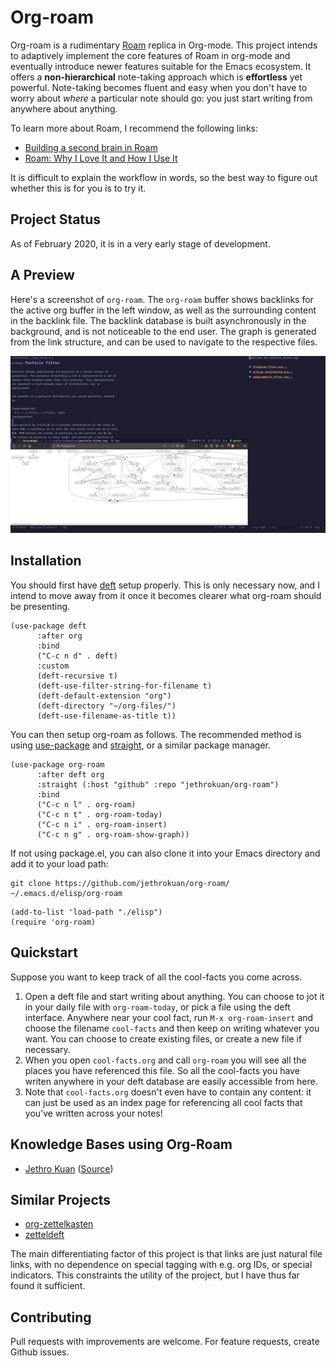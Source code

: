 # Org-roam

Org-roam is a rudimentary [Roam](https://roamresearch.com/) replica in
Org-mode. This project intends to adaptively implement the core
features of Roam in org-mode and eventually introduce newer features
suitable for the Emacs ecosystem. It offers a **non-hierarchical**
note-taking approach which is **effortless** yet powerful. Note-taking
becomes fluent and easy when you don't have to worry about *where* a
particular note should go: you just start writing from anywhere about
anything.

To learn more about Roam, I recommend the following links:

-   [Building a second brain in Roam](https://reddit.com/r/RoamResearch/comments/eho7de/building_a_second_brain_in_roamand_why_you_might)
-   [Roam: Why I Love It and How I Use It](https://www.nateliason.com/blog/roam)

It is difficult to explain the workflow in words, so the best way to
figure out whether this is for you is to try it.

## Project Status

As of February 2020, it is in a very early stage of development. 

## A Preview

Here's a screenshot of `org-roam`. The `org-roam` buffer shows
backlinks for the active org buffer in the left window, as well as the
surrounding content in the backlink file. The backlink database is
built asynchronously in the background, and is not noticeable to the
end user. The graph is generated from the link structure, and can be
used to navigate to the respective files.

![img](images/readme/screen.png)

## Installation

You should first have [deft](https://jblevins.org/projects/deft/)
setup properly. This is only necessary now, and I intend to move away
from it once it becomes clearer what org-roam should be presenting.

```
(use-package deft
      :after org
      :bind
      ("C-c n d" . deft)
      :custom
      (deft-recursive t)
      (deft-use-filter-string-for-filename t)
      (deft-default-extension "org")
      (deft-directory "~/org-files/")
      (deft-use-filename-as-title t))
```

You can then setup org-roam as follows. The recommended method is
using [use-package](https://github.com/jwiegley/use-package) and
[straight](https://github.com/raxod502/straight.el), or a similar
package manager.

```
(use-package org-roam
      :after deft org
      :straight (:host "github" :repo "jethrokuan/org-roam")
      :bind
      ("C-c n l" . org-roam)
      ("C-c n t" . org-roam-today)
      ("C-c n i" . org-roam-insert)
      ("C-c n g" . org-roam-show-graph))
```

If not using package.el, you can also clone it into your Emacs
directory and add it to your load path:

```
git clone https://github.com/jethrokuan/org-roam/ ~/.emacs.d/elisp/org-roam
```

```
(add-to-list 'load-path "./elisp")
(require 'org-roam)
```

## Quickstart

Suppose you want to keep track of all the cool-facts you come across.

1. Open a deft file and start writing about anything. You can choose
   to jot it in your daily file with `org-roam-today`, or pick a file
   using the deft interface. Anywhere near your cool fact, run `M-x
   org-roam-insert` and choose the filename `cool-facts` and then keep
   on writing whatever you want. You can choose to create existing
   files, or create a new file if necessary.
2. When you open `cool-facts.org` and call `org-roam` you will
   see all the places you have referenced this file. So all the
   cool-facts you have writen anywhere in your deft database are
   easily accessible from here.
3. Note that `cool-facts.org` doesn't even have to contain any
   content: it can just be used as an index page for referencing all
   cool facts that you've written across your notes!

## Knowledge Bases using Org-Roam

- [Jethro Kuan](https://braindump.jethro.dev/)
  ([Source](https://github.com/jethrokuan/braindump/tree/master/org))

## Similar Projects

- [org-zettelkasten](https://github.com/l3kn/org-zettelkasten)
- [zetteldeft](https://github.com/EFLS/zetteldeft)

The main differentiating factor of this project is that links are just
natural file links, with no dependence on special tagging with e.g.
org IDs, or special indicators. This constraints the utility of the
project, but I have thus far found it sufficient.

## Contributing

Pull requests with improvements are welcome. For feature requests,
create Github issues.

